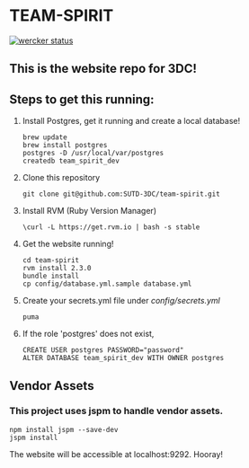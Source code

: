 # TEAM-SPIRIT
[![wercker status](https://app.wercker.com/status/e2f1ac1ee5f2ccf7edff55349b9b02f7/s "wercker status")](https://app.wercker.com/project/bykey/e2f1ac1ee5f2ccf7edff55349b9b02f7)
## This is the website repo for 3DC!

## Steps to get this running:

1. Install Postgres, get it running and create a local database!

	```shell
	brew update
	brew install postgres
	postgres -D /usr/local/var/postgres
	createdb team_spirit_dev
	```

2. Clone this repository

	``git clone git@github.com:SUTD-3DC/team-spirit.git``

3. Install RVM (Ruby Version Manager)

	``\curl -L https://get.rvm.io | bash -s stable``

4. Get the website running!

	```shell
	cd team-spirit
	rvm install 2.3.0
	bundle install
	cp config/database.yml.sample database.yml
	```

5. Create your secrets.yml file under *config/secrets.yml*

	```shell
	puma
	```

6. If the role 'postgres' does not exist,

	```pg
	CREATE USER postgres PASSWORD="password"
	ALTER DATABASE team_spirit_dev WITH OWNER postgres
	```
## Vendor Assets

### This project uses jspm to handle vendor assets.

```shell
npm install jspm --save-dev
jspm install
```



The website will be accessible at localhost:9292. Hooray!